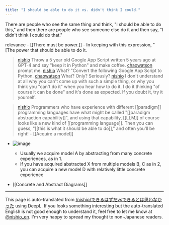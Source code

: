 ```yaml
---
title: "I should be able to do it vs. didn't think I could."
---
```


There are people who see the same thing and think, "I should be able to do this," and then there are people who see someone else do it and then say, "I didn't think I could do that."

relevance
    - [[There must be power.]]
    - In keeping with this expression, "[The power that should be able to do it.


> [nishio](https://twitter.com/nishio/status/1643142980126261248) Throw a 5 year old Google App Script written 5 years ago at GPT-4 and say "keep it in Python" and make coffee.
> [chaowatson](https://twitter.com/chaowatson/status/1643228512307015687) prompt me.
> [nishio](https://twitter.com/nishio/status/1643255132203917314) What? "Convert the following Google App Script to Python.
> [chaowatson](https://twitter.com/chaowatson/status/1643288225161838592) What? Only? Seriously?
> [nishio](https://twitter.com/nishio/status/1643291834322681857) I don't understand at all why you can't come up with such a simple thing, or why you think you "can't do it" when you hear how to do it. I do it thinking "of course it can be done" and it's done as expected. If you doubt it, try it yourself.

> [nishio](https://twitter.com/nishio/status/1643291171287076865) Programmers who have experience with different [[paradigm]] programming languages have what might be called "[[paradigm abstraction capability]]", and using that capability, [[LLM]] of course looks like a new kind of [[programming language]]. Then you can guess, "[[this is what it should be able to do]]," and often you'll be right!
    - [[Acquire a model]]
- ![image](https://gyazo.com/2913f366c35d5e54263b4fb353dc07e2/thumb/1000)
    - Usually we acquire model A by abstracting from many concrete experiences, as in 1.
    - If you have acquired abstracted X from multiple models B, C as in 2, you can acquire a new model D with relatively little concrete experience

- [[Concrete and Abstract Diagrams]]

---
This page is auto-translated from [/nishio/できるはずだvsできるとは思わなかった](https://scrapbox.io/nishio/できるはずだvsできるとは思わなかった) using DeepL. If you looks something interesting but the auto-translated English is not good enough to understand it, feel free to let me know at [@nishio_en](https://twitter.com/nishio_en). I'm very happy to spread my thought to non-Japanese readers.